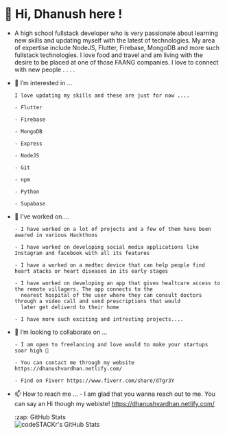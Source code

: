 # 👋 **Hi, Dhanush here !**
- A high school fullstack developer who is very passionate about learning new skills and updating myself with the latest of technologies. My area of expertise include NodeJS, Flutter, Firebase, MongoDB and more such fullstack technologies. I love food and travel and am living with the desire to be placed at one of those FAANG companies. I love to connect with new people . . . . 
- 👀 I’m interested in ...

      I love updating my skills and these are just for now ....
      
      - Flutter 
      
      - Firebase
      
      - MongoDB
      
      - Express 
      
      - NodeJS
      
      - Git
      
      - npm 
      
      - Python
      
      - Supabase
  
- 🌱 I've worked on....
      
      - I have worked on a lot of projects and a few of them have been awared in various Hackthons

      - I have worked on developing social media applications like Instagram and facebook with all its features
      
      - I have a worked on a medtec device that can help people find heart atacks or heart diseases in its early stages
      
      - I have worked on developing an app that gives healtcare access to the remote villagers. The app connects to the 
        nearest hospital of the user where they can consult doctors through a video call and send prescriptions that would
        later get deliverd to their home 
      
      - I have more such exciting and intresting projects....

    
- 💞️ I’m looking to collaborate on ...

      - I am open to freelancing and love would to make your startups soar high 🚀
      
      - You can contact me through my website https://dhanushvardhan.netlify.com/ 
      
      - Find on Fiverr https://www.fiverr.com/share/d7gr3Y
     
- 📫 How to reach me ...
      - I am glad that you wanna reach out to me. You can say an Hi though my webiste! https://dhanushvardhan.netlify.com/

  <summary>:zap: GitHub Stats</summary>

  <img align="left" alt="codeSTACKr's GitHub Stats" src="https://github-readme-stats.vercel.app/api?username=dhanush17-tech&show_icons=true&hide_border=false&title_color=ff652f&icon_color=FFE400&bg_color=09131B&text_color=ffffff&border_color=0c1a25" />


<!---
dhanush17-tech/dhanush17-tech is a ✨ special ✨ repository because its `README.md` (this file) appears on your GitHub profile.
You can click the Preview link to take a look at your changes.
--->
